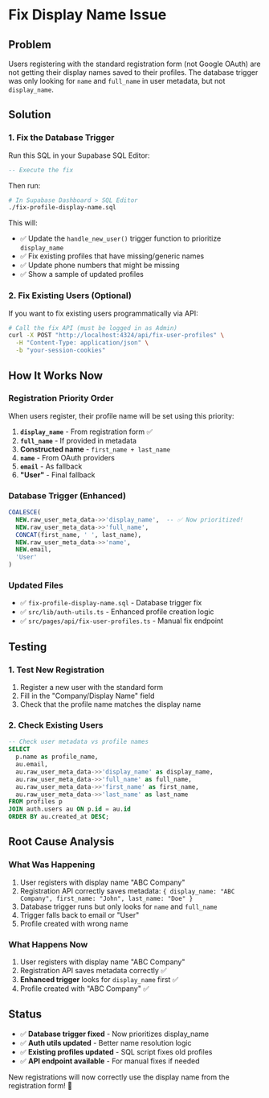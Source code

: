 # Fix Display Name Issue

## Problem

Users registering with the standard registration form (not Google OAuth) are not getting their display names saved to their profiles. The database trigger was only looking for `name` and `full_name` in user metadata, but not `display_name`.

## Solution

### 1. Fix the Database Trigger

Run this SQL in your Supabase SQL Editor:

```sql
-- Execute the fix
```

Then run:

```bash
# In Supabase Dashboard > SQL Editor
./fix-profile-display-name.sql
```

This will:

- ✅ Update the `handle_new_user()` trigger function to prioritize `display_name`
- ✅ Fix existing profiles that have missing/generic names
- ✅ Update phone numbers that might be missing
- ✅ Show a sample of updated profiles

### 2. Fix Existing Users (Optional)

If you want to fix existing users programmatically via API:

```bash
# Call the fix API (must be logged in as Admin)
curl -X POST "http://localhost:4324/api/fix-user-profiles" \
  -H "Content-Type: application/json" \
  -b "your-session-cookies"
```

## How It Works Now

### Registration Priority Order

When users register, their profile name will be set using this priority:

1. **`display_name`** - From registration form ✅
2. **`full_name`** - If provided in metadata
3. **Constructed name** - `first_name + last_name`
4. **`name`** - From OAuth providers
5. **`email`** - As fallback
6. **"User"** - Final fallback

### Database Trigger (Enhanced)

```sql
COALESCE(
  NEW.raw_user_meta_data->>'display_name',  -- ✅ Now prioritized!
  NEW.raw_user_meta_data->>'full_name',
  CONCAT(first_name, ' ', last_name),
  NEW.raw_user_meta_data->>'name',
  NEW.email,
  'User'
)
```

### Updated Files

- ✅ `fix-profile-display-name.sql` - Database trigger fix
- ✅ `src/lib/auth-utils.ts` - Enhanced profile creation logic
- ✅ `src/pages/api/fix-user-profiles.ts` - Manual fix endpoint

## Testing

### 1. Test New Registration

1. Register a new user with the standard form
2. Fill in the "Company/Display Name" field
3. Check that the profile name matches the display name

### 2. Check Existing Users

```sql
-- Check user metadata vs profile names
SELECT
  p.name as profile_name,
  au.email,
  au.raw_user_meta_data->>'display_name' as display_name,
  au.raw_user_meta_data->>'full_name' as full_name,
  au.raw_user_meta_data->>'first_name' as first_name,
  au.raw_user_meta_data->>'last_name' as last_name
FROM profiles p
JOIN auth.users au ON p.id = au.id
ORDER BY au.created_at DESC;
```

## Root Cause Analysis

### What Was Happening

1. User registers with display name "ABC Company"
2. Registration API correctly saves metadata: `{ display_name: "ABC Company", first_name: "John", last_name: "Doe" }`
3. Database trigger runs but only looks for `name` and `full_name`
4. Trigger falls back to email or "User"
5. Profile created with wrong name

### What Happens Now

1. User registers with display name "ABC Company"
2. Registration API saves metadata correctly ✅
3. **Enhanced trigger** looks for `display_name` first ✅
4. Profile created with "ABC Company" ✅

## Status

- ✅ **Database trigger fixed** - Now prioritizes display_name
- ✅ **Auth utils updated** - Better name resolution logic
- ✅ **Existing profiles updated** - SQL script fixes old profiles
- ✅ **API endpoint available** - For manual fixes if needed

New registrations will now correctly use the display name from the registration form! 🎉
